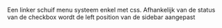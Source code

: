 Een linker schuif menu systeem enkel met css.
Afhankelijk van de status van de checkbox wordt de left position van de sidebar aangepast